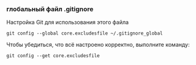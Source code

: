 ### глобальный файл .gitignore

Настройка Git для использования этого файла
```shell
git config --global core.excludesfile ~/.gitignore_global
```

Чтобы убедиться, что всё настроено корректно, выполните команду:
```shell
git config --get core.excludesfile
```